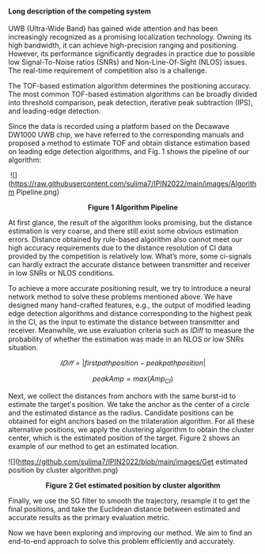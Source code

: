 #### Long description of the competing system

UWB (Ultra-Wide Band) has gained wide attention and has been increasingly recognized as a promising localization technology. Owning its high bandwidth, it can achieve high-precision ranging and positioning. However, its performance significantly degrades in practice due to possible low Signal-To-Noise ratios (SNRs) and Non-Line-Of-Sight (NLOS) issues. The real-time requirement of competition also is a challenge.

The TOF-based estimation algorithm determines the positioning accuracy. The most common TOF-based estimation algorithms can be broadly divided into threshold comparison, peak detection, iterative peak subtraction (IPS), and leading-edge detection.

Since the data is recorded using a platform based on the Decawave DW1000 UWB chip, we have referred to the corresponding manuals and proposed a method to estimate TOF and obtain distance estimation based on leading edge detection algorithms, and Fig. 1 shows the pipeline of our algorithm:

​                                                  ![](https://raw.githubusercontent.com/sulima7/IPIN2022/main/images/Algorithm Pipeline.png)

<center><b>Figure 1 Algorithm Pipeline</b></center>

At first glance, the result of the algorithm looks promising, but the distance estimation is very coarse, and there still exist some obvious estimation errors. Distance obtained by rule-based algorithm also cannot meet our high accuracy requirements due to the distance resolution of CI data provided by the competition is relatively low. What’s more, some ci-signals can hardly extract the accurate distance between transmitter and receiver in low SNRs or NLOS conditions.

To achieve a more accurate positioning result, we try to introduce a neural network method to solve these problems mentioned above. We have designed many hand-crafted features, e.g., the output of modified leading edge detection algorithms and distance corresponding to the highest peak in the CI, as the input to estimate the distance between transmitter and receiver. Meanwhile, we use evaluation criteria such as 𝐼𝐷𝑖𝑓𝑓 to measure the probability of whether the estimation was made in an NLOS or low SNRs situation.

$$ 𝐼𝐷𝑖𝑓𝑓 = |first path position - peak path position|\tag{1}$$

$$peakAmp= max(  Amp_{CI} )  \tag{2}$$

 

Next, we collect the distances from anchors with the same burst-id to estimate the target's position. We take the anchor as the center of a circle and the estimated distance as the radius. Candidate positions can be obtained for eight anchors based on the trilateration algorithm. For all these alternative positions, we apply the clustering algorithm to obtain the cluster center, which is the estimated position of the target. Figure 2 shows an example of our method to get an estimated location.

   ![](https://github.com/sulima7/IPIN2022/blob/main/images/Get estimated position by cluster algorithm.png)

<center><b>Figure 2 Get estimated position by cluster algorithm</b></center>

Finally, we use the SG filter to smooth the trajectory, resample it to get the final positions, and take the Euclidean distance between estimated and accurate results as the primary evaluation metric.

Now we have been exploring and improving our method. We aim to find an end-to-end approach to solve this problem efficiently and accurately.